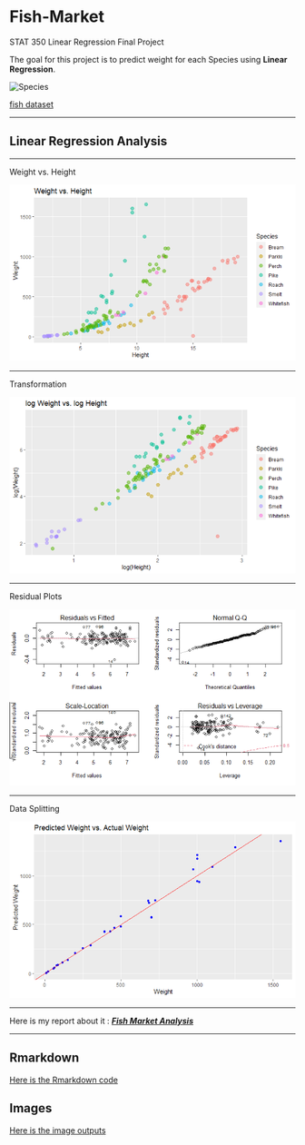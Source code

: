 # Fish-Market

STAT 350 Linear Regression Final Project

The goal for this project is to predict weight for each Species using **Linear Regression**.

![Species]()

[fish dataset](https://github.com/henryyinyufei/fish-market/blob/main/Fish.csv)

---

## Linear Regression Analysis

---

Weight vs. Height     

![Weight-Height](https://raw.githubusercontent.com/henryyinyufei/fish-market/main/image/Weight-Height.png)

---

Transformation     

![LogLog](https://raw.githubusercontent.com/henryyinyufei/fish-market/main/image/logweight-logheight.png)

---

Residual Plots    

![Residual-Plots](https://raw.githubusercontent.com/henryyinyufei/fish-market/main/image/residual-plot-after-transformation2.png)

---

Data Splitting     

![validation](https://raw.githubusercontent.com/henryyinyufei/fish-market/main/image/Cross-Validation.png)

---

Here is my report about it : ***[Fish Market Analysis](https://github.com/henryyinyufei/fish-market/blob/main/Fish-Market-Analysis.pdf)***

---

## Rmarkdown
[Here is the Rmarkdown code](https://github.com/henryyinyufei/fish-market/blob/main/Rmarkdown%20files/Fish%20Market%20Code.Rmd)

## Images
[Here is the image outputs](https://github.com/henryyinyufei/fish-market/tree/main/image)

